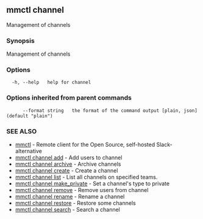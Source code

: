 ## mmctl channel

Management of channels

### Synopsis

Management of channels

### Options

```
  -h, --help   help for channel
```

### Options inherited from parent commands

```
      --format string   the format of the command output [plain, json] (default "plain")
```

### SEE ALSO

* [mmctl](mmctl.md)	 - Remote client for the Open Source, self-hosted Slack-alternative
* [mmctl channel add](mmctl_channel_add.md)	 - Add users to channel
* [mmctl channel archive](mmctl_channel_archive.md)	 - Archive channels
* [mmctl channel create](mmctl_channel_create.md)	 - Create a channel
* [mmctl channel list](mmctl_channel_list.md)	 - List all channels on specified teams.
* [mmctl channel make_private](mmctl_channel_make_private.md)	 - Set a channel's type to private
* [mmctl channel remove](mmctl_channel_remove.md)	 - Remove users from channel
* [mmctl channel rename](mmctl_channel_rename.md)	 - Rename a channel
* [mmctl channel restore](mmctl_channel_restore.md)	 - Restore some channels
* [mmctl channel search](mmctl_channel_search.md)	 - Search a channel

